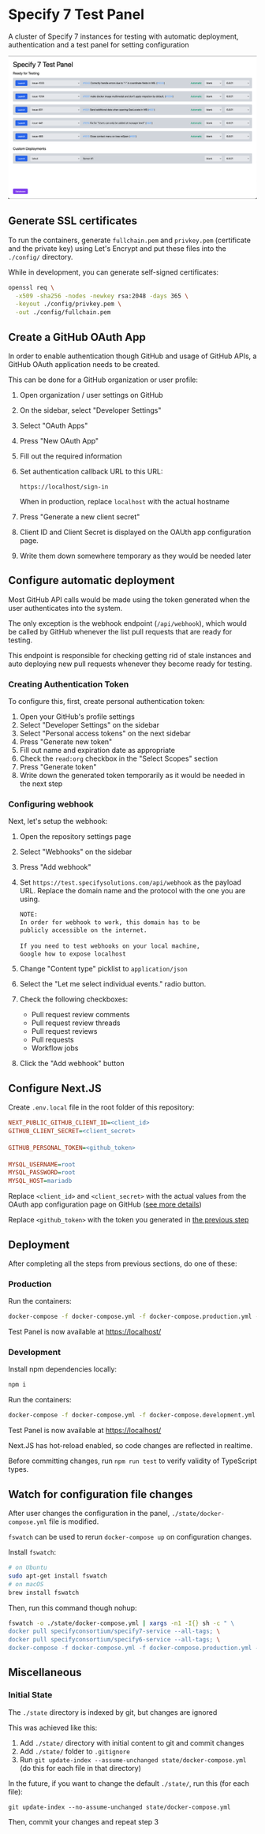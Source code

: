 # Specify 7 Test Panel

A cluster of Specify 7 instances for testing with automatic deployment,
authentication and a test panel for setting configuration

![Main Page](./docs/src/main-page.png)

## Generate SSL certificates

To run the containers, generate `fullchain.pem` and `privkey.pem` (certificate
and the private key) using Let's Encrypt and put these files into the
`./config/` directory.

While in development, you can generate self-signed certificates:

```zsh
openssl req \
  -x509 -sha256 -nodes -newkey rsa:2048 -days 365 \
  -keyout ./config/privkey.pem \
  -out ./config/fullchain.pem
```

## Create a GitHub OAuth App

In order to enable authentication though GitHub and usage of GitHub APIs, a
GitHub OAuth application needs to be created.

This can be done for a GitHub organization or user profile:

1. Open organization / user settings on GitHub
1. On the sidebar, select "Developer Settings"
1. Select "OAuth Apps"
1. Press "New OAuth App"
1. Fill out the required information
1. Set authentication callback URL to this URL:

   ```
   https://localhost/sign-in
   ```

   When in production, replace `localhost` with the actual hostname

1. Press "Generate a new client secret"
1. Client ID and Client Secret is displayed on the OAUth app configuration page.
1. Write them down somewhere temporary as they would be needed later

## Configure automatic deployment

Most GitHub API calls would be made using the token generated when the user
authenticates into the system.

The only exception is the webhook endpoint (`/api/webhook`), which would be
called by GitHub whenever the list pull requests that are ready for testing.

This endpoint is responsible for checking getting rid of stale instances and
auto deploying new pull requests whenever they become ready for testing.

### Creating Authentication Token

To configure this, first, create personal authentication token:

1. Open your GitHub's profile settings
1. Select "Developer Settings" on the sidebar
1. Select "Personal access tokens" on the next sidebar
1. Press "Generate new token"
1. Fill out name and expiration date as appropriate
1. Check the `read:org` checkbox in the "Select Scopes" section
1. Press "Generate token"
1. Write down the generated token temporarily as it would be needed in the next
   step

### Configuring webhook

Next, let's setup the webhook:

1. Open the repository settings page
1. Select "Webhooks" on the sidebar
1. Press "Add webhook"
1. Set `https://test.specifysolutions.com/api/webhook` as the payload URL.
   Replace the domain name and the protocol with the one you are using.

   ```
   NOTE:
   In order for webhook to work, this domain has to be
   publicly accessible on the internet.

   If you need to test webhooks on your local machine,
   Google how to expose localhost
   ```

1. Change "Content type" picklist to `application/json`
1. Select the "Let me select individual events." radio button.
1. Check the following checkboxes:

   - Pull request review comments
   - Pull request review threads
   - Pull request reviews
   - Pull requests
   - Workflow jobs

1. Click the "Add webhook" button

## Configure Next.JS

Create `.env.local` file in the root folder of this repository:

```ini
NEXT_PUBLIC_GITHUB_CLIENT_ID=<client_id>
GITHUB_CLIENT_SECRET=<client_secret>

GITHUB_PERSONAL_TOKEN=<github_token>

MYSQL_USERNAME=root
MYSQL_PASSWORD=root
MYSQL_HOST=mariadb
```

Replace `<client_id>` and `<client_secret>` with the actual values from the
OAuth app configuration page on GitHub
([see more details](#create-a-github-oauth-app))

Replace `<github_token>` with the token you generated in
[the previous step](#configure-automatic-deployment)

## Deployment

After completing all the steps from previous sections, do one of these:

### Production

Run the containers:

```zsh
docker-compose -f docker-compose.yml -f docker-compose.production.yml -f state/docker-compose.yml up -d
```

Test Panel is now available at [https://localhost/](https://localhost/)

### Development

Install npm dependencies locally:

```zsh
npm i
```

Run the containers:

```zsh
docker-compose -f docker-compose.yml -f docker-compose.development.yml -f state/docker-compose.yml up
```

Test Panel is now available at [https://localhost/](https://localhost/)

Next.JS has hot-reload enabled, so code changes are reflected in realtime.

Before committing changes, run `npm run test` to verify validity of TypeScript
types.

## Watch for configuration file changes

After user changes the configuration in the panel, `./state/docker-compose.yml`
file is modified.

`fswatch` can be used to rerun `docker-compose up` on configuration changes.

Install `fswatch`:

```bash
# on Ubuntu
sudo apt-get install fswatch
# on macOS
brew install fswatch
```

Then, run this command though nohup:

```bash
fswatch -o ./state/docker-compose.yml | xargs -n1 -I{} sh -c " \ 
docker pull specifyconsortium/specify7-service --all-tags; \
docker pull specifyconsortium/specify6-service --all-tags; \
docker-compose -f docker-compose.yml -f docker-compose.production.yml -f state/docker-compose.yml up -d"
```

## Miscellaneous

### Initial State

The `./state` directory is indexed by git, but changes are ignored

This was achieved like this:

1. Add `./state/` directory with initial content to git and commit changes
2. Add `./state/` folder to `.gitignore`
3. Run `git update-index --assume-unchanged state/docker-compose.yml` (do this
   for each file in that directory)

In the future, if you want to change the default `./state/`, run this (for each
file):

```
git update-index --no-assume-unchanged state/docker-compose.yml
```

Then, commit your changes and repeat step 3
